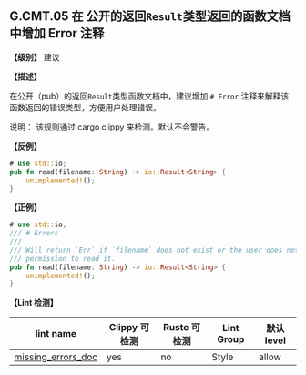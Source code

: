 ## G.CMT.05  在 公开的返回`Result`类型返回的函数文档中增加 Error 注释

**【级别】** 建议

**【描述】**

在公开（pub）的返回`Result`类型函数文档中，建议增加 `# Error` 注释来解释该函数返回的错误类型，方便用户处理错误。

说明： 该规则通过 cargo clippy 来检测。默认不会警告。

**【反例】**

```rust
# use std::io;
pub fn read(filename: String) -> io::Result<String> {
    unimplemented!();
}
```

**【正例】**

```rust
# use std::io;
/// # Errors
///
/// Will return `Err` if `filename` does not exist or the user does not have
/// permission to read it.
pub fn read(filename: String) -> io::Result<String> {
    unimplemented!();
}
```

**【Lint 检测】**

| lint name | Clippy 可检测 | Rustc 可检测 | Lint Group | 默认 level |
| ------ | ---- | --------- | ------ | ------ | 
| [missing_errors_doc ](https://rust-lang.github.io/rust-clippy/master/index.html#missing_errors_doc ) | yes| no | Style | allow | 